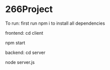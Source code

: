 # 266Project

To run:
first run npm i to install all dependencies


frontend: 
cd client

npm start

backend:
cd server

node server.js

